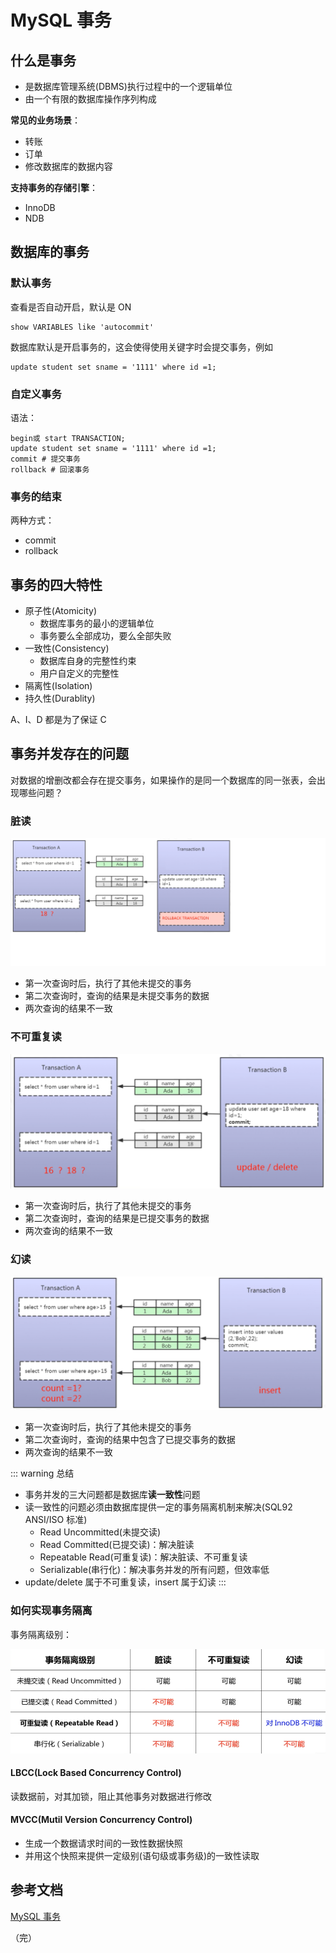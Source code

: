 # MySQL 事务

## 什么是事务

+ 是数据库管理系统(DBMS)执行过程中的一个逻辑单位
+ 由一个有限的数据库操作序列构成

**常见的业务场景**：
+ 转账
+ 订单
+ 修改数据库的数据内容

**支持事务的存储引擎**：
+ InnoDB
+ NDB

## 数据库的事务

### 默认事务

查看是否自动开启，默认是 ON
```shell
show VARIABLES like 'autocommit'
```
数据库默认是开启事务的，这会使得使用关键字时会提交事务，例如
```shell
update student set sname = '1111' where id =1;
```

### 自定义事务

语法：
```shell
begin或 start TRANSACTION;
update student set sname = '1111' where id =1;
commit # 提交事务
rollback # 回滚事务
```
### 事务的结束
两种方式：
+ commit
+ rollback

## 事务的四大特性

+ 原子性(Atomicity)
  + 数据库事务的最小的逻辑单位
  + 事务要么全部成功，要么全部失败
+ 一致性(Consistency)
  + 数据库自身的完整性约束
  + 用户自定义的完整性
+ 隔离性(Isolation)
+ 持久性(Durablity)

A、I、D 都是为了保证 C

## 事务并发存在的问题

对数据的增删改都会存在提交事务，如果操作的是同一个数据库的同一张表，会出现哪些问题？

### 脏读

![transation](./images/transation1.png)

+ 第一次查询时后，执行了其他未提交的事务
+ 第二次查询时，查询的结果是未提交事务的数据
+ 两次查询的结果不一致

### 不可重复读

![transation](./images/transation2.png)

+ 第一次查询时后，执行了其他未提交的事务
+ 第二次查询时，查询的结果是已提交事务的数据
+ 两次查询的结果不一致

### 幻读

![transation](./images/transation3.png)

+ 第一次查询时后，执行了其他未提交的事务
+ 第二次查询时，查询的结果中包含了已提交事务的数据
+ 两次查询的结果不一致

::: warning 总结
+ 事务并发的三大问题都是数据库**读一致性**问题
+ 读一致性的问题必须由数据库提供一定的事务隔离机制来解决(SQL92 ANSI/ISO 标准)
  + Read Uncommitted(未提交读)
  + Read Committed(已提交读)：解决脏读
  + Repeatable Read(可重复读)：解决脏读、不可重复读
  + Serializable(串行化)：解决事务并发的所有问题，但效率低
+ update/delete 属于不可重复读，insert 属于幻读
:::

### 如何实现事务隔离

事务隔离级别：

![lock](./images/lock4.png)

#### LBCC(Lock Based Concurrency Control)

读数据前，对其加锁，阻止其他事务对数据进行修改

#### MVCC(Mutil Version Concurrency Control)

+ 生成一个数据请求时间的一致性数据快照
+ 并用这个快照来提供一定级别(语句级或事务级)的一致性读取

## 参考文档

[MySQL 事务](https://www.bilibili.com/video/BV1x54y1979n?spm_id_from=333.337.search-card.all.click)

（完）